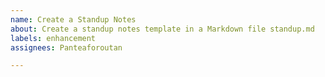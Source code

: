 ```yaml
---
name: Create a Standup Notes
about: Create a standup notes template in a Markdown file standup.md
labels: enhancement
assignees: Panteaforoutan

---
```

